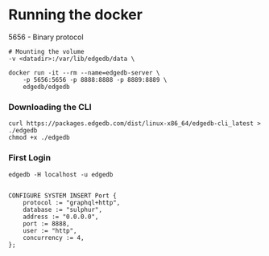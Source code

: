 # Running the docker

5656 - Binary protocol

```
# Mounting the volume
-v <datadir>:/var/lib/edgedb/data \

docker run -it --rm --name=edgedb-server \
    -p 5656:5656 -p 8888:8888 -p 8889:8889 \
    edgedb/edgedb
```


### Downloading the CLI

```
curl https://packages.edgedb.com/dist/linux-x86_64/edgedb-cli_latest > ./edgedb
chmod +x ./edgedb
```


### First Login

```
edgedb -H localhost -u edgedb


CONFIGURE SYSTEM INSERT Port {
    protocol := "graphql+http",
    database := "sulphur",
    address := "0.0.0.0",
    port := 8888,
    user := "http",
    concurrency := 4,
};

```
